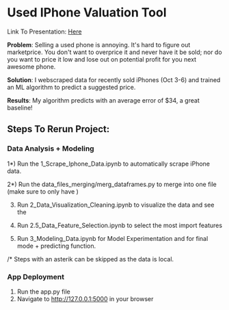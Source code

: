 # Used IPhone Valuation Tool

Link To Presentation: [Here](https://www.dropbox.com/s/0b8la41us2man16/iPhone_Valuation_Tool.pdf?dl=0)

**Problem**: Selling a used phone is annoying. It's hard to figure out marketprice. You don't want to overprice it and never have it be sold; nor do you want to price it low and lose out on potential profit for you next awesome phone.

**Solution**: I webscraped data for recently sold iPhones (Oct 3-6) and trained an ML algorithm to predict a suggested price.

**Results**: My algorithm predicts with an average error of $34, a great baseline!

## Steps To Rerun Project:

### Data Analysis + Modeling

1*) Run the 1_Scrape_Iphone_Data.ipynb to automatically scrape iPhone data.

2*) Run the data_files_merging/merg_dataframes.py to merge into one file (make sure to only have )

3) Run 2_Data_Visualization_Cleaning.ipynb to visualize the data and see the

4) Run 2.5_Data_Feature_Selection.ipynb to select the most import features

5) Run 3_Modeling_Data.ipynb for Model Experimentation and for final mode + predicting function.

/* Steps with an asterik can be skipped as the data is local.

### App Deployment

1) Run the app.py file
2) Navigate to http://127.0.0.1:5000 in your browser

